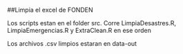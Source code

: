 ##Limpia el excel de FONDEN

Los scripts estan en el folder src. Corre LimpiaDesastres.R, LimpiaEmergencias.R y ExtraClean.R en ese orden

Los archivos .csv limpios estaran en data-out
